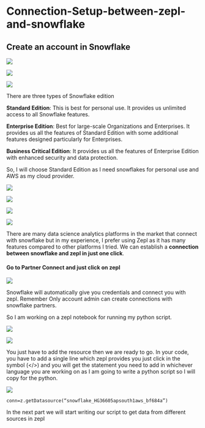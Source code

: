 # Connection-Setup-between-zepl-and-snowflake


## Create an account in Snowflake

![](trial.PNG)

![](fill.PNG)

![](edition.PNG)

There are three types of Snowflake edition

**Standard Edition**: This is best for personal use. It provides us unlimited access to all Snowflake features.

**Enterprise Edition**: Best for large-scale Organizations and Enterprises. It provides us all the features of Standard Edition with some additional features designed particularly for Enterprises.

**Business Critical Edition**: It provides us all the features of Enterprise Edition with enhanced security and data protection.

So, I will choose Standard Edition as I need snowflakes for personal use and AWS as my cloud provider.

![](signUp.PNG)

![](mail.PNG)

![](snowflake_page.PNG)

![](Snowflake_login.PNG)

There are many data science analytics platforms in the market that connect with snowflake but in my experience, I prefer using Zepl as it has many features compared to other platforms I tried. We can establish a **connection between snowflake and zepl in just one click**.


#### Go to Partner Connect and just click on zepl

![](partner_connect.PNG)

Snowflake will automatically give you credentials and connect you with zepl. Remember Only account admin can create connections with snowflake partners.

So I am working on a zepl notebook for running my python script.

![](Login_zepl.PNG)

![](database.PNG)

You just have to add the resource then we are ready to go. In your code, you have to add a single line which zepl provides you just click in the symbol (</>) and you will get the statement you need to add in whichever language you are working on as I am going to write a python script so I will copy for the python.

![](code_copy.PNG)

` conn=z.getDatasource(“snowflake_HG36605apsouth1aws_bf684a”) `

In the next part we will start writing our script to get data from different sources in zepl
